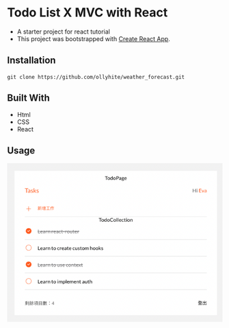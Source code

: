 # Todo List X MVC with React

- A starter project for react tutorial
- This project was bootstrapped with [Create React App](https://github.com/facebook/create-react-app).

## Installation
```
git clone https://github.com/ollyhite/weather_forecast.git
```

## Built With

- Html
- CSS
- React

## Usage
![alt text](./src/assets/images/readme_screenshot.png)



